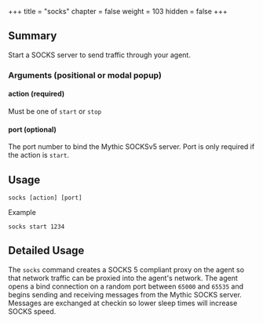 +++
title = "socks"
chapter = false
weight = 103
hidden = false
+++

## Summary
Start a SOCKS server to send traffic through your agent.

### Arguments (positional or modal popup)

#### action (required)
Must be one of `start` or `stop`

#### port (optional)
The port number to bind the Mythic SOCKSv5 server. Port is only required if the action is `start`.

## Usage
```
socks [action] [port]
```

Example
```
socks start 1234
```

## Detailed Usage
The `socks` command creates a SOCKS 5 compliant proxy on the agent so that network traffic can be proxied into the agent's network. The agent opens a bind connection on a random port between `65000` and `65535` and begins sending and receiving messages from the Mythic SOCKS server. Messages are exchanged at checkin so lower sleep times will increase SOCKS speed.
